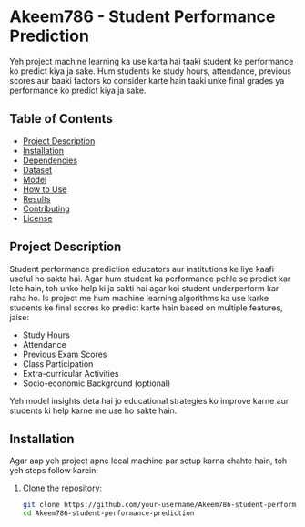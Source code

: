 # Akeem786 - Student Performance Prediction

Yeh project machine learning ka use karta hai taaki student ke performance ko predict kiya ja sake. Hum students ke study hours, attendance, previous scores aur baaki factors ko consider karte hain taaki unke final grades ya performance ko predict kiya ja sake.

## Table of Contents
- [Project Description](#project-description)
- [Installation](#installation)
- [Dependencies](#dependencies)
- [Dataset](#dataset)
- [Model](#model)
- [How to Use](#how-to-use)
- [Results](#results)
- [Contributing](#contributing)
- [License](#license)

## Project Description

Student performance prediction educators aur institutions ke liye kaafi useful ho sakta hai. Agar hum student ka performance pehle se predict kar lete hain, toh unko help ki ja sakti hai agar koi student underperform kar raha ho. Is project me hum machine learning algorithms ka use karke students ke final scores ko predict karte hain based on multiple features, jaise:

- Study Hours
- Attendance
- Previous Exam Scores
- Class Participation
- Extra-curricular Activities
- Socio-economic Background (optional)

Yeh model insights deta hai jo educational strategies ko improve karne aur students ki help karne me use ho sakte hain.

## Installation

Agar aap yeh project apne local machine par setup karna chahte hain, toh yeh steps follow karein:

1. Clone the repository:
   ```bash
   git clone https://github.com/your-username/Akeem786-student-performance-prediction.git
   cd Akeem786-student-performance-prediction
